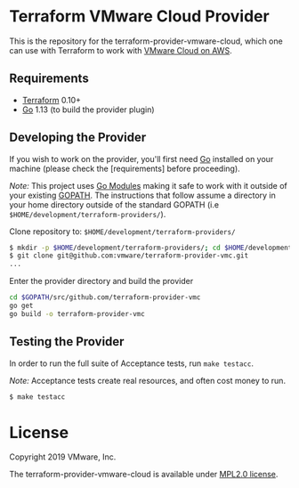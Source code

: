 # Terraform VMware Cloud Provider

This is the repository for the terraform-provider-vmware-cloud, which one can use with
Terraform to work with [VMware Cloud on AWS](https://vmc.vmware.com/).

Requirements
------------

- [Terraform](https://www.terraform.io/downloads.html) 0.10+
- [Go](https://golang.org/doc/install) 1.13 (to build the provider plugin)

Developing the Provider
---------------------

If you wish to work on the provider, you'll first need [Go](http://www.golang.org) installed on your machine (please check the [requirements] before proceeding).

*Note:* This project uses [Go Modules](https://blog.golang.org/using-go-modules) making it safe to work with it outside of your existing [GOPATH](http://golang.org/doc/code.html#GOPATH). The instructions that follow assume a directory in your home directory outside of the standard GOPATH (i.e `$HOME/development/terraform-providers/`).

Clone repository to: `$HOME/development/terraform-providers/`

```sh
$ mkdir -p $HOME/development/terraform-providers/; cd $HOME/development/terraform-providers/
$ git clone git@github.com:vmware/terraform-provider-vmc.git
...
```

Enter the provider directory and build the provider

```sh
cd $GOPATH/src/github.com/terraform-provider-vmc
go get
go build -o terraform-provider-vmc
```

Testing the Provider
---------------------------

In order to run the full suite of Acceptance tests, run `make testacc`.

*Note:* Acceptance tests create real resources, and often cost money to run. 

```sh
$ make testacc
```

# License 

Copyright 2019 VMware, Inc.

The terraform-provider-vmware-cloud is available under [MPL2.0 license](https://github.com/vmware/terraform-provider-vmc/blob/master/LICENSE.txt).
